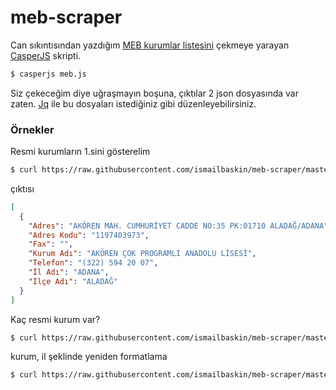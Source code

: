 # meb-scraper
Can sıkıntısından yazdığım [MEB kurumlar listesini](https://mebbis.meb.gov.tr/kurumlistesi.aspx) çekmeye yarayan [CasperJS](http://casperjs.org/) skripti.

```bash
$ casperjs meb.js
```

Siz çekeceğim diye uğraşmayın boşuna, çıktılar 2 json dosyasında var zaten. [Jq](https://stedolan.github.io/jq/) ile bu dosyaları istediğiniz gibi düzenleyebilirsiniz.

### Örnekler

Resmi kurumların 1.sini gösterelim
```bash
$ curl https://raw.githubusercontent.com/ismailbaskin/meb-scraper/master/resmi_kurumlar.json.gz | gunzip -c | jq '.[0]'
```
çıktısı
```json
[
  {
    "Adres": "AKÖREN MAH. CUMHURİYET CADDE NO:35 PK:01710 ALADAĞ/ADANA",
    "Adres Kodu": "1197403973",
    "Fax": "",
    "Kurum Adı": "AKÖREN ÇOK PROGRAMLI ANADOLU LİSESİ",
    "Telefon": "(322) 594 20 07",
    "İl Adı": "ADANA",
    "İlçe Adı": "ALADAĞ"
  }
]
```

Kaç resmi kurum var?
```bash
$ curl https://raw.githubusercontent.com/ismailbaskin/meb-scraper/master/resmi_kurumlar.json.gz | gunzip -c | jq '. | length'
```

kurum, il şeklinde yeniden formatlama
```bash
$ curl https://raw.githubusercontent.com/ismailbaskin/meb-scraper/master/resmi_kurumlar.json.gz | gunzip -c | jq '.[] | {kurum: ."Kurum Adı", il: ."İl Adı"}'
```
